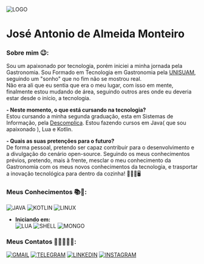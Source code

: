![LOGO](https://i.pinimg.com/550x/c8/67/3a/c8673ad4c46ade00cf3bd0049db62b16.jpg)
# José Antonio de Almeida Monteiro

### Sobre mim 😉:
Sou um apaixonado por tecnologia, porém iniciei a minha jornada pela Gastronomia. Sou Formado em Tecnologia em Gastronomia pela [UNISUAM](https://www.unisuam.edu.br), seguindo um "sonho" que no fim não se mostrou real.  
Não era ali que eu sentia que era o meu lugar, com isso em mente, finalmente estou mudando de área, seguindo outros ares onde eu deveria estar desde o início, a tecnologia.

**- Neste momento, o que está cursando na tecnologia?**  
Estou cursando a minha segunda graduação, esta em Sistemas de Informação, pela
[Descomplica](https://descomplica.com.br/faculdade/).
Estou fazendo cursos em Java( que sou apaixonado ), Lua e Kotlin.

**- Quais as suas pretenções para o futuro?**  
De forma pessoal, pretendo ser capaz contribuir para o desenvolvimento e a divulgação do cenário open-source. Seguindo os meus conhecimentos prévios, pretendo, mais à frente, mesclar o meu conhecimento da Gastronomia com os meus novos conhecimentos da tecnologia, e trasportar a inovação tecnológica para dentro da cozinha!  👨🏾‍🍳🖥️

### Meus Conhecimentos 📚🧠: 
![JAVA](https://img.shields.io/badge/Java-ED8B00?style=for-the-badge&logo=openjdk&logoColor=white) 
![KOTLIN](https://img.shields.io/badge/Kotlin-0095D5?&style=for-the-badge&logo=kotlin&logoColor=white) 
![LINUX](https://img.shields.io/badge/Arch_Linux-1793D1?style=for-the-badge&logo=arch-linux&logoColor=white)  


- **Iniciando em:**  
![LUA](https://img.shields.io/badge/Lua-2C2D72?style=for-the-badge&logo=lua&logoColor=white)
![SHELL](https://img.shields.io/badge/Shell_Script-121011?style=for-the-badge&logo=gnu-bash&logoColor=white)
![MONGO](https://img.shields.io/badge/MongoDB-4EA94B?style=for-the-badge&logo=mongodb&logoColor=white)  

### Meus Contatos 🫱🏻‍🫲🏾📱:
[![GMAIL](https://img.shields.io/badge/Gmail-D14836?style=for-the-badge&logo=gmail&logoColor=white)](mailto:dealmeidamonteiro@gmail.com)
[![TELEGRAM](https://img.shields.io/badge/Telegram-2CA5E0?style=for-the-badge&logo=telegram&logoColor=white)](https://t.me/Fulgre)
[![LINKEDIN](https://img.shields.io/badge/LinkedIn-0077B5?style=for-the-badge&logo=linkedin&logoColor=white)](www.linkedin.com/in/josé-a-de-almeida-monteiro-2382a1111)
[![INSTAGRAM](https://img.shields.io/badge/Instagram-E4405F?style=for-the-badge&logo=instagram&logoColor=white)](https://www.instagram.com/dealmeidamonteiro/)